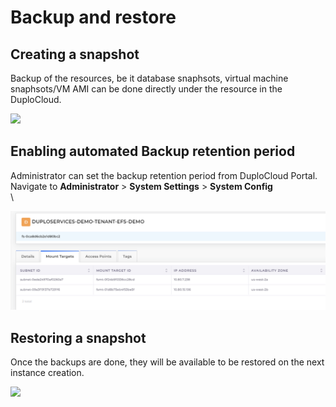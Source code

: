 # Backup and restore

## Creating a snapshot <a href="#0-toc-title" id="0-toc-title"></a>

Backup of the resources, be it database snaphsots, virtual machine snaphsots/VM AMI can be done directly under the resource in the DuploCloud.

![](https://duplocloud.com/wp-content/uploads/2021/11/db-backup.png)

## Enabling automated Backup retention period <a href="#0-toc-title" id="0-toc-title"></a>

Administrator can set the backup retention period from DuploCloud Portal.\
Navigate to **Administrator** > **System Settings** > **System Config**\
\


![Configure RDS Backup Retention](<../../../../.gitbook/assets/image (63).png>)

## Restoring a snapshot <a href="#1-toc-title" id="1-toc-title"></a>

Once the backups are done, they will be available to be restored on the next instance creation.

![](https://duplocloud.com/wp-content/uploads/2021/11/db-restore.png)



